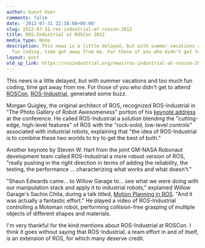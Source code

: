 ```yaml
---
author: Guest User
comments: false
date: '2012-07-31 22:38:08+00:00'
slug: 2012-07-31-ros-industrial-at-roscon-2012
title: ROS-Industrial at ROSCon 2012
media_type: None
description: This news is a little delayed, but with summer vacations and too much
  fun coding, time got away from me. For those of you who didn't get to attend ...
layout: post
old_sp_link: https://rosindustrial.org/news/ros-industrial-at-roscon-2012
---
```


This news is a little delayed, but with summer vacations and too much fun coding, time got away from me. For those of you who didn't get to attend [ROSCon](http://roscon.ros.org/2012/ "ROSCon"), [ROS-Industrial](http://rosindustrial.org "ROS-Industrial"), generated some buzz.

Morgan Quigley, the original architect of ROS, recognized ROS-Industrial in "The Photo Gallery of Robot Awesomeness" portion of his [keynote address](http://youtu.be/3wnab6AjAwc "keynote address") at the conference. He called ROS-Industrial a solution blending the "cutting-edge, high-level features" of ROS with the "rock-solid, low-level controls" associated with industrial robots, explaining that "the idea of ROS-Industrial is to combine these two worlds to try to get the best of both."

Another keynote by Steven W. Hart from the joint GM-NASA Robonaut development team called ROS-Industrial a more robust version of ROS, "really pushing in the right direction in terms of adding the reliability, the testing, the performance … characterizing what works and what doesn't."  

"Shaun Edwards came… to Willow Garage to… see what we were doing with our manipulation stack and apply it to industrial robots," explained Willow Garage's Sachin Chita, during a talk titled, [Motion Planning in ROS](http://www.youtube.com/watch?v=r1zbuLc8RhI&feature=youtu.be "Motion Planning in ROS"). "And it was actually a fantastic effort." He played a video of ROS-Industrial controlling a Motoman robot, performing collision-free grasping of multiple objects of different shapes and materials.

I'm very thankful for the kind mentions about ROS-Industrial at ROSCon. I think it goes without saying that ROS-Industrial, a team effort in and of itself, is an extension of ROS, for which many deserve credit.



